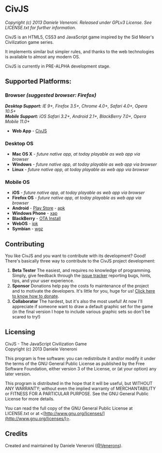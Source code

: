 # CivJS

_Copyright (c) 2013 Daniele Veneroni. Released under GPLv3 License. See LICENSE.txt for further information._

CivJS is an HTML5, CSS3 and JavaScript game inspired by the Sid Meier's Civilization game series.

It implements similar but simpler rules, and thanks to the web technologies is available to almost any modern OS.

CivJS is currently in PRE-ALPHA development stage.

## Supported Platforms:

### Browser _(suggested browser: Firefox)_
_**Desktop Support:** IE 9+, Firefox 3.5+, Chrome 4.0+, Safari 4.0+, Opera 10.5+_  
_**Mobile Support:** iOS Safari 3.2+, Android 2.1+, BlackBerry 7.0+, Opera Mobile 11.0+_
* **Web App** - [CivJS](http://venerons.github.io/CivJS/play/)

### Desktop OS
* **Mac OS X** - _future native app, at today playable as web app via browser_
* **Windows** - _future native app, at today playable as web app via browser_
* **Linux** - _future native app, at today playable as web app via browser_

### Mobile OS
* **iOS** - _future native app, at today playable as web app via browser_
* **Firefox OS** - _future native app, at today playable as web app via browser_
* **Android** - [Play Store](https://play.google.com/store/apps/details?id=it.venerons.civjs) - [apk](https://build.phonegap.com/apps/282025/download/android/)
* **Windows Phone** - [xap](https://build.phonegap.com/apps/282025/download/winphone/)
* **BlackBerry** - [OTA Install](https://build.phonegap.com/apps/282025/download/blackberry)
* **WebOS** - [ipk](https://build.phonegap.com/apps/282025/download/webos/)
* **Symbian** - [wgz](https://build.phonegap.com/apps/282025/download/symbian/)

## Contributing

You like CivJS and you want to contribute with its development? Good! There's basically three way to contribute to the CivJS project development:

1. **Beta Tester** The easiest, and requires no knowledge of programming. Simply, give feedback through the [issue tracker](https://github.com/Venerons/CivJS/issues) reporting bugs, hints, tips, and your user experience.
2. **Sponsor** Donations help pay the costs fo maintenance of the project and to motivate the developers. It's little for you, huge for us! [Click here to know how to donate](http://venerons.github.io/CivJS/index.html#donate).
3. **Collaborator** The hardest, but it's also the most useful! At now I'll appreciate if someone want to draw a default graphic set for the game (in the final version I hope to include various graphic sets so don't be scared to try!)

## Licensing

CivJS - The JavaScript Civilization Game  
Copyright (c) 2013 Daniele Veneroni  

This program is free software: you can redistribute it and/or modify it under the terms of the GNU General Public License as published by the Free Software Foundation, either version 3 of the License, or (at your option) any later version.  

This program is distributed in the hope that it will be useful, but WITHOUT ANY WARRANTY; without even the implied warranty of
MERCHANTABILITY or FITNESS FOR A PARTICULAR PURPOSE. See the GNU General Public License for more details.  

You can read the full copy of the GNU General Public License at LICENSE.txt or at <[http://www.gnu.org/licenses/](http://www.gnu.org/licenses/)>.  

## Credits

Created and maintained by Daniele Veneroni ([@Venerons](http://twitter.com/Venerons)).
